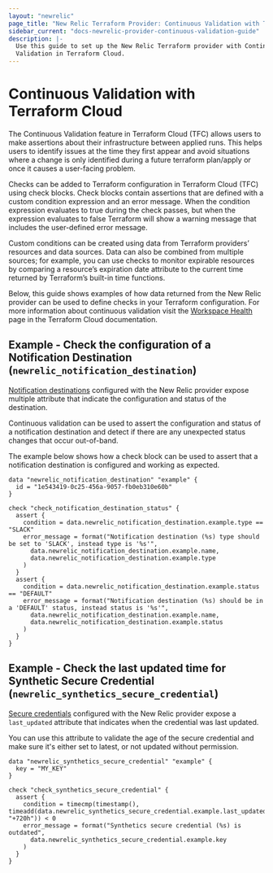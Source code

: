 ```yaml
---
layout: "newrelic"
page_title: "New Relic Terraform Provider: Continuous Validation with Terraform Cloud"
sidebar_current: "docs-newrelic-provider-continuous-validation-guide"
description: |-
  Use this guide to set up the New Relic Terraform provider with Continuous
  Validation in Terraform Cloud.
---
```


# Continuous Validation with Terraform Cloud

The Continuous Validation feature in Terraform Cloud (TFC) allows users to make assertions about their infrastructure between applied runs. This helps users to identify issues at the time they first appear and avoid situations where a change is only identified during a future terraform plan/apply or once it causes a user-facing problem.

Checks can be added to Terraform configuration in Terraform Cloud (TFC) using check blocks. Check blocks contain assertions that are defined with a custom condition expression and an error message. When the condition expression evaluates to true during the check passes, but when the expression evaluates to false Terraform will show a warning message that includes the user-defined error message.

Custom conditions can be created using data from Terraform providers’ resources and data sources. Data can also be combined from multiple sources; for example, you can use checks to monitor expirable resources by comparing a resource’s expiration date attribute to the current time returned by Terraform’s built-in time functions.

Below, this guide shows examples of how data returned from the New Relic provider can be used to define checks in your Terraform configuration. For more information about continuous validation visit the [Workspace Health](https://developer.hashicorp.com/terraform/cloud-docs/workspaces/health#continuous-validation) page in the Terraform Cloud documentation.

## Example - Check the configuration of a Notification Destination (`newrelic_notification_destination`)

[Notification destinations](https://docs.newrelic.com/docs/alerts-applied-intelligence/notifications/destinations/#destinations-and-notifications-statuses) configured with the New Relic provider expose multiple attribute that indicate the configuration and status of the destination.

Continuous validation can be used to assert the configuration and status of a notification
destination and detect if there are any unexpected status changes that occur out-of-band.

The example below shows how a check block can be used to assert that a
notification destination is configured and working as expected.

```hcl
data "newrelic_notification_destination" "example" {
  id = "1e543419-0c25-456a-9057-fb0eb310e60b"
}

check "check_notification_destination_status" {
  assert {
    condition = data.newrelic_notification_destination.example.type == "SLACK"
    error_message = format("Notification destination (%s) type should be set to 'SLACK', instead type is '%s'",
      data.newrelic_notification_destination.example.name,
      data.newrelic_notification_destination.example.type
    )
  }
  assert {
    condition = data.newrelic_notification_destination.example.status == "DEFAULT"
    error_message = format("Notification destination (%s) should be in a 'DEFAULT' status, instead status is '%s'",
      data.newrelic_notification_destination.example.name,
      data.newrelic_notification_destination.example.status
    )
  }
}
```

## Example - Check the last updated time for Synthetic Secure Credential (`newrelic_synthetics_secure_credential`)

[Secure credentials](https://docs.newrelic.com/docs/synthetics/synthetic-monitoring/using-monitors/store-secure-credentials-scripted-browsers-api-tests/) configured with the New Relic provider expose a `last_updated` attribute that indicates when the credential was last updated.

You can use this attribute to validate the age of the secure credential and make sure it's either set to latest, or not updated without permission.

```hcl
data "newrelic_synthetics_secure_credential" "example" {
  key = "MY_KEY"
}

check "check_synthetics_secure_credential" {
  assert {
    condition = timecmp(timestamp(), timeadd(data.newrelic_synthetics_secure_credential.example.last_updated, "+720h")) < 0
    error_message = format("Synthetics secure credential (%s) is outdated",
      data.newrelic_synthetics_secure_credential.example.key
    )
  }
}
```
